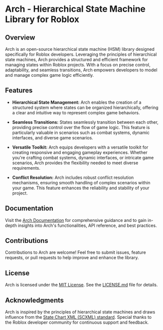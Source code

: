 # Arch - Hierarchical State Machine Library for Roblox

## Overview

Arch is an open-source hierarchical state machine (HSM) library designed specifically for Roblox developers. Leveraging the principles of hierarchical state machines, Arch provides a structured and efficient framework for managing states within Roblox projects. With a focus on precise control, adaptability, and seamless transitions, Arch empowers developers to model and manage complex game logic efficiently.

## Features

- **Hierarchical State Management:** Arch enables the creation of a structured system where states can be organized hierarchically, offering a clear and intuitive way to represent complex game behaviors.

- **Seamless Transitions:** States seamlessly transition between each other, providing precise control over the flow of game logic. This feature is particularly valuable in scenarios such as combat systems, dynamic interfaces, and diverse game scenarios.

- **Versatile Toolkit:** Arch equips developers with a versatile toolkit for creating responsive and engaging gameplay experiences. Whether you're crafting combat systems, dynamic interfaces, or intricate game scenarios, Arch provides the flexibility needed to meet diverse requirements.

- **Conflict Resolution:** Arch includes robust conflict resolution mechanisms, ensuring smooth handling of complex scenarios within your game. This feature enhances the reliability and stability of your project.

## Documentation

Visit the [Arch Documentation](https://bohraz.github.io/Arch) for comprehensive guidance and to gain in-depth insights into Arch's functionalities, API reference, and best practices.

## Contributions

Contributions to Arch are welcome! Feel free to submit issues, feature requests, or pull requests to help improve and enhance the library.

## License

Arch is licensed under the [MIT License](LICENSE.md). See the [LICENSE.md](LICENSE.md) file for details.

## Acknowledgments

Arch is inspired by the principles of hierarchical state machines and draws influence from the [State Chart XML (SCXML) standard](https://www.w3.org/TR/scxml/). Special thanks to the Roblox developer community for continuous support and feedback.